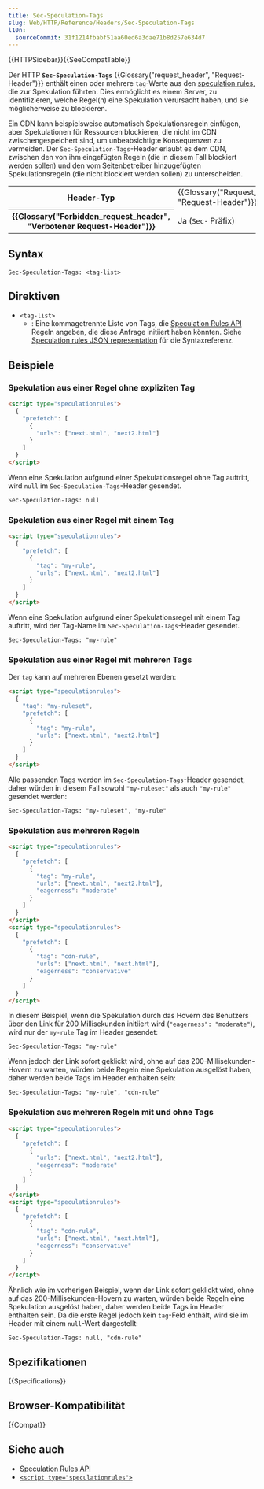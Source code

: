 ```yaml
---
title: Sec-Speculation-Tags
slug: Web/HTTP/Reference/Headers/Sec-Speculation-Tags
l10n:
  sourceCommit: 31f1214fbabf51aa60ed6a3dae71b8d257e634d7
---
```


{{HTTPSidebar}}{{SeeCompatTable}}

Der HTTP **`Sec-Speculation-Tags`** {{Glossary("request_header", "Request-Header")}} enthält einen oder mehrere `tag`-Werte aus den [speculation rules](/de/docs/Web/API/Speculation_Rules_API), die zur Spekulation führten. Dies ermöglicht es einem Server, zu identifizieren, welche Regel(n) eine Spekulation verursacht haben, und sie möglicherweise zu blockieren.

Ein CDN kann beispielsweise automatisch Spekulationsregeln einfügen, aber Spekulationen für Ressourcen blockieren, die nicht im CDN zwischengespeichert sind, um unbeabsichtigte Konsequenzen zu vermeiden. Der `Sec-Speculation-Tags`-Header erlaubt es dem CDN, zwischen den von ihm eingefügten Regeln (die in diesem Fall blockiert werden sollen) und den vom Seitenbetreiber hinzugefügten Spekulationsregeln (die nicht blockiert werden sollen) zu unterscheiden.

<table class="properties">
  <tbody>
    <tr>
      <th scope="row">Header-Typ</th>
      <td>{{Glossary("Request_header", "Request-Header")}}</td>
    </tr>
    <tr>
      <th scope="row">{{Glossary("Forbidden_request_header", "Verbotener Request-Header")}}</th>
      <td>Ja (<code>Sec-</code> Präfix)</td>
    </tr>
  </tbody>
</table>

## Syntax

```http
Sec-Speculation-Tags: <tag-list>
```

## Direktiven

- `<tag-list>`
  - : Eine kommagetrennte Liste von Tags, die [Speculation Rules API](/de/docs/Web/API/Speculation_Rules_API) Regeln angeben, die diese Anfrage initiiert haben könnten. Siehe [Speculation rules JSON representation](/de/docs/Web/HTML/Reference/Elements/script/type/speculationrules#speculation_rules_json_representation) für die Syntaxreferenz.

## Beispiele

### Spekulation aus einer Regel ohne expliziten Tag

```html
<script type="speculationrules">
  {
    "prefetch": [
      {
        "urls": ["next.html", "next2.html"]
      }
    ]
  }
</script>
```

Wenn eine Spekulation aufgrund einer Spekulationsregel ohne Tag auftritt, wird `null` im `Sec-Speculation-Tags`-Header gesendet.

```http
Sec-Speculation-Tags: null
```

### Spekulation aus einer Regel mit einem Tag

```html
<script type="speculationrules">
  {
    "prefetch": [
      {
        "tag": "my-rule",
        "urls": ["next.html", "next2.html"]
      }
    ]
  }
</script>
```

Wenn eine Spekulation aufgrund einer Spekulationsregel mit einem Tag auftritt, wird der Tag-Name im `Sec-Speculation-Tags`-Header gesendet.

```http
Sec-Speculation-Tags: "my-rule"
```

### Spekulation aus einer Regel mit mehreren Tags

Der `tag` kann auf mehreren Ebenen gesetzt werden:

```html
<script type="speculationrules">
  {
    "tag": "my-ruleset",
    "prefetch": [
      {
        "tag": "my-rule",
        "urls": ["next.html", "next2.html"]
      }
    ]
  }
</script>
```

Alle passenden Tags werden im `Sec-Speculation-Tags`-Header gesendet, daher würden in diesem Fall sowohl `"my-ruleset"` als auch `"my-rule"` gesendet werden:

```http
Sec-Speculation-Tags: "my-ruleset", "my-rule"
```

### Spekulation aus mehreren Regeln

```html
<script type="speculationrules">
  {
    "prefetch": [
      {
        "tag": "my-rule",
        "urls": ["next.html", "next2.html"],
        "eagerness": "moderate"
      }
    ]
  }
</script>
<script type="speculationrules">
  {
    "prefetch": [
      {
        "tag": "cdn-rule",
        "urls": ["next.html", "next.html"],
        "eagerness": "conservative"
      }
    ]
  }
</script>
```

In diesem Beispiel, wenn die Spekulation durch das Hovern des Benutzers über den Link für 200 Millisekunden initiiert wird (`"eagerness": "moderate"`), wird nur der `my-rule` Tag im Header gesendet:

```http
Sec-Speculation-Tags: "my-rule"
```

Wenn jedoch der Link sofort geklickt wird, ohne auf das 200-Millisekunden-Hovern zu warten, würden beide Regeln eine Spekulation ausgelöst haben, daher werden beide Tags im Header enthalten sein:

```http
Sec-Speculation-Tags: "my-rule", "cdn-rule"
```

### Spekulation aus mehreren Regeln mit und ohne Tags

```html
<script type="speculationrules">
  {
    "prefetch": [
      {
        "urls": ["next.html", "next2.html"],
        "eagerness": "moderate"
      }
    ]
  }
</script>
<script type="speculationrules">
  {
    "prefetch": [
      {
        "tag": "cdn-rule",
        "urls": ["next.html", "next.html"],
        "eagerness": "conservative"
      }
    ]
  }
</script>
```

Ähnlich wie im vorherigen Beispiel, wenn der Link sofort geklickt wird, ohne auf das 200-Millisekunden-Hovern zu warten, würden beide Regeln eine Spekulation ausgelöst haben, daher werden beide Tags im Header enthalten sein. Da die erste Regel jedoch kein `tag`-Feld enthält, wird sie im Header mit einem `null`-Wert dargestellt:

```http
Sec-Speculation-Tags: null, "cdn-rule"
```

## Spezifikationen

{{Specifications}}

## Browser-Kompatibilität

{{Compat}}

## Siehe auch

- [Speculation Rules API](/de/docs/Web/API/Speculation_Rules_API)
- [`<script type="speculationrules">`](/de/docs/Web/HTML/Reference/Elements/script/type/speculationrules)
